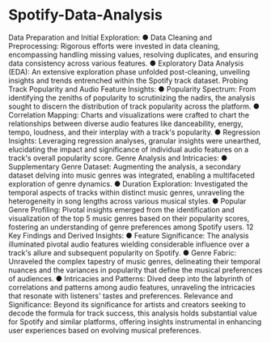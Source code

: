 # Spotify-Data-Analysis
Data Preparation and Initial Exploration:
● Data Cleaning and Preprocessing: Rigorous efforts were invested in data cleaning,
encompassing handling missing values, resolving duplicates, and ensuring data
consistency across various features.
● Exploratory Data Analysis (EDA): An extensive exploration phase unfolded
post-cleaning, unveiling insights and trends entrenched within the Spotify track
dataset.
Probing Track Popularity and Audio Feature Insights:
● Popularity Spectrum: From identifying the zeniths of popularity to scrutinizing
the nadirs, the analysis sought to discern the distribution of track popularity across
the platform.
● Correlation Mapping: Charts and visualizations were crafted to chart the
relationships between diverse audio features like danceability, energy, tempo,
loudness, and their interplay with a track's popularity.
● Regression Insights: Leveraging regression analyses, granular insights were
unearthed, elucidating the impact and significance of individual audio features on
a track's overall popularity score.
Genre Analysis and Intricacies:
● Supplementary Genre Dataset: Augmenting the analysis, a secondary dataset
delving into music genres was integrated, enabling a multifaceted exploration of
genre dynamics.
● Duration Exploration: Investigated the temporal aspects of tracks within distinct
music genres, unraveling the heterogeneity in song lengths across various musical
styles.
● Popular Genre Profiling: Pivotal insights emerged from the identification and
visualization of the top 5 music genres based on their popularity scores, fostering
an understanding of genre preferences among Spotify users.
12
Key Findings and Derived Insights:
● Feature Significance: The analysis illuminated pivotal audio features wielding
considerable influence over a track's allure and subsequent popularity on Spotify.
● Genre Fabric: Unraveled the complex tapestry of music genres, delineating their
temporal nuances and the variances in popularity that define the musical
preferences of audiences.
● Intricacies and Patterns: Dived deep into the labyrinth of correlations and patterns
among audio features, unraveling the intricacies that resonate with listeners' tastes
and preferences.
Relevance and Significance:
Beyond its significance for artists and creators seeking to decode the formula for track
success, this analysis holds substantial value for Spotify and similar platforms, offering
insights instrumental in enhancing user experiences based on evolving musical
preferences.
